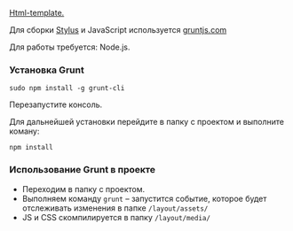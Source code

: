 [Html-template.][4]

Для сборки [Stylus][1] и JavaScript используется [gruntjs.com][2]

Для работы требуется: Node.js. 


### Установка Grunt

    sudo npm install -g grunt-cli

Перезапустите консоль.

Для дальнейшей установки перейдите в папку с проектом и выполните коману:

    npm install


### Использование Grunt в проекте

* Переходим в папку с проектом.
* Выполняем команду `grunt` – запустится событие, которое будет отслеживать изменения в папке `/layout/assets/`
* JS и CSS скомпилируется в папку `/layout/media/`



[1]: http://learnboost.github.io/stylus/
[2]: http://gruntjs.com
[3]: https://glue.readthedocs.org/en/latest/installation.html
[4]: https://github.com/trolev/html-template/tree/master